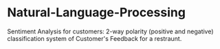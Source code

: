 # Natural-Language-Processing


Sentiment Analysis for customers: 2-way polarity (positive and negative) classification system of Customer's Feedback for a restraunt.
